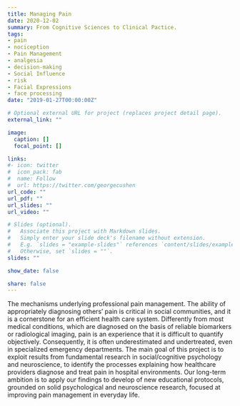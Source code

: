 ```yaml
---
title: Managing Pain
date: 2020-12-02
summary: From Cognitive Sciences to Clinical Pactice.
tags:
- pain
- nociception
- Pain Management
- analgesia
- decision-making
- Social Influence
- risk
- Facial Expressions
- face processing
date: "2019-01-27T00:00:00Z"

# Optional external URL for project (replaces project detail page).
external_link: ""

image:
  caption: []
  focal_point: []

links:
#- icon: twitter
#  icon_pack: fab
#  name: Follow
#  url: https://twitter.com/georgecushen
url_code: ""
url_pdf: ""
url_slides: ""
url_video: ""

# Slides (optional).
#   Associate this project with Markdown slides.
#   Simply enter your slide deck's filename without extension.
#   E.g. `slides = "example-slides"` references `content/slides/example-slides.md`.
#   Otherwise, set `slides = ""`.
slides: ""

show_date: false

share: false
---
```


The mechanisms underlying professional pain management. The ability of appropriately diagnosing others’ pain is critical in social communities, and it is a cornerstone for an efficient health care system. Differently from most medical conditions, which are diagnosed on the basis of reliable biomarkers or radiological imaging, pain is an experience that it is difficult to quantify objectively. Consequently, it is often underestimated and undertreated, even in specialized emergency departments. The main goal of this project is to exploit results from fundamental research in social/cognitive psychology and neuroscience, to identify the processes explaining how healthcare providers diagnose and treat pain in hospital environments. Our long-term ambition is to apply our findings to develop of new educational protocols, grounded on solid psychological and neuroscience research, focused at improving pain management in everyday life.
